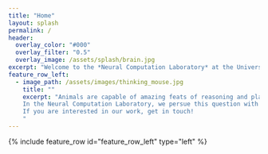 ```yaml
---
title: "Home"
layout: splash
permalink: /
header:
  overlay_color: "#000"
  overlay_filter: "0.5"
  overlay_image: /assets/splash/brain.jpg
excerpt: "Welcome to the *Neural Computation Laboratory* at the University of Delaware's Department of Psychological and Brain Sciences."
feature_row_left:
  - image_path: /assets/images/thinking_mouse.jpg
    title: ""
    excerpt: "Animals are capable of amazing feats of reasoning and planning. If you ever had mice in your kitchen, you will know what we are talking about! How do they do that? And how are these processes instantiated by the coordinated activity of single neurons?<br/><br/>
    In the Neural Computation Laboratory, we persue this question with mice that learn to solve complex problems in virtual reality. We use advanced microscopy and electrophysiology combined with modern AI.<br/><br/>
    If you are interested in our work, get in touch!
    "
---
```


{% include feature_row id="feature_row_left" type="left" %}
